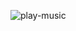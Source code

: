 ![play-music](https://github.com/fabiobrasileiroo/play-music-react-native/assets/99563281/35db7412-9e0f-4e68-aa90-718b20306611)
